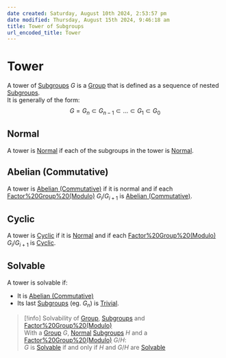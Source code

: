 ```yaml
---  
date created: Saturday, August 10th 2024, 2:53:57 pm  
date modified: Thursday, August 15th 2024, 9:46:18 am  
title: Tower of Subgroups  
url_encoded_title: Tower  
---  
```

# Tower  
A tower of [Subgroups](../Groups/Subgroup.md) $G$ is a [Group](../Groups/Group.md) that is defined as a sequence of nested [Subgroups](../Groups/Subgroup.md).  
It is generally of the form:  
$$G=G_n\subset G_{n-1}\subset\dots\subset G_1\subset G_0$$  
## Normal  
A tower is [Normal](../Groups/Normal.md) if each of the subgroups in the tower is [Normal](../Groups/Normal.md).  
  
## Abelian (Commutative)  
A tower is [Abelian (Commutative)](../Commutativity%2520(Abelian).md) if it is normal and if each [Factor%20Group%20(Modulo)](../Groups/Factor%2520Group%2520(Modulo).md) $G_i/G_{i+1}$ is [Abelian (Commutative)](../Commutativity%2520(Abelian).md).  
  
## Cyclic  
A tower is [Cyclic](../Groups/Cyclic.md) if it is [Normal](../Groups/Normal.md) and if each [Factor%20Group%20(Modulo)](../Groups/Factor%2520Group%2520(Modulo).md) $G_i/G_{i+1}$ is [Cyclic](../Groups/Cyclic.md).  
## Solvable  
A tower is solvable if:  
- It is [Abelian (Commutative)](../Commutativity%2520(Abelian).md)  
- Its last [Subgroups](../Groups/Subgroup.md) (eg. $G_n$) is [Trivial](../Groups/Subgroup.md#trivial).  
  
>[!info] Solvability of [Group](../Groups/Group.md), [Subgroups](../Groups/Subgroup.md) and [Factor%20Group%20(Modulo)](../Groups/Factor%2520Group%2520(Modulo).md)  
> With a [Group](../Groups/Group.md) $G$, [Normal](../Groups/Normal.md) [Subgroups](../Groups/Subgroup.md) $H$ and a [Factor%20Group%20(Modulo)](../Groups/Factor%2520Group%2520(Modulo).md) $G/H$:  
> $G$ is [Solvable](Tower.md#solvable) if and only if $H$ and $G/H$ are [Solvable](Tower.md#solvable)